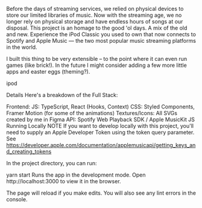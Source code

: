 Before the days of streaming services, we relied on physical devices to store our limited libraries of music. Now with the streaming age, we no longer rely on physical storage and have endless hours of songs at our disposal. This project is an homage to the good 'ol days. A mix of the old and new. Experience the iPod Classic you used to own that now connects to Spotify and Apple Music — the two most popular music streaming platforms in the world.

I built this thing to be very extensible – to the point where it can even run games (like brick!). In the future I might consider adding a few more little apps and easter eggs (theming?).

ipod

Details Here's a breakdown of the Full Stack:

Frontend: JS: TypeScript, React (Hooks, Context) CSS: Styled Components, Framer Motion (for some of the animations) Textures/Icons: All SVGs created by me in Figma API: Spotify Web Playback SDK / Apple MusicKit JS Running Locally NOTE If you want to develop locally with this project, you'll need to supply an Apple Developer Token using the token query parameter. See https://developer.apple.com/documentation/applemusicapi/getting_keys_and_creating_tokens

In the project directory, you can run:

yarn start Runs the app in the development mode. Open http://localhost:3000 to view it in the browser.

The page will reload if you make edits. You will also see any lint errors in the console.
